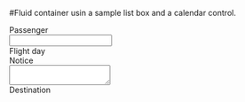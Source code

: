 #Fluid container usin a sample list box and a calendar control. 

<div class="ui-fluid ui-corner-all">
  <div class="ui-g">
    <div class="ui-g ui-g-12 ui-md-6 ui-g-nopad">
      <div class="ui-g-12 ui-md-3 ui-label">
        Passenger
      </div>
      <div class="ui-g-12 ui-md-9">
        <input pInputText type="text"/>
      </div>
    </div>
    <div class="ui-g ui-g-12 ui-md-6 ui-g-nopad">
      <div class="ui-g-12 ui-md-3 ui-label">
        Flight day
      </div>
      <div class="ui-g-12 ui-md-9">
        <p-calendar [(ngModel)]="date" [showIcon]="true">
        </p-calendar>
      </div>
    </div>
  </div>
  <div class="ui-g">
    <div class="ui-g ui-g-12 ui-md-6 ui-g-nopad">
      <div class="ui-g-12 ui-md-3 ui-label">
        Notice
      </div>
      <div class="ui-g-12 ui-md-9">
        <textarea pInputTextarea type="text"></textarea>
      </div>
    </div>
    <div class="ui-g ui-g-12 ui-md-6 ui-g-nopad">
      <div class="ui-g-12 ui-md-3 ui-label">
        Destination
      </div>
      <div class="ui-g-12 ui-md-9">
        <p-listbox [options]="cities" [(ngModel)]="selectedCity">
        </p-listbox>
      </div>
    </div>
  </div>
</div>